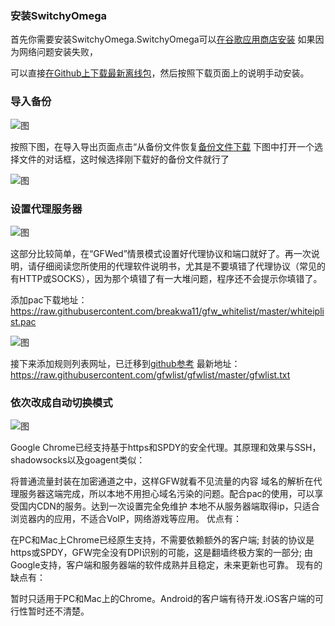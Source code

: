 ### 安装SwitchyOmega
首先你需要安装SwitchyOmega.SwitchyOmega可以[在谷歌应用商店安装](https://chrome.google.com/webstore/detail/proxy-switchyomega/padekgcemlokbadohgkifijomclgjgif/?hl=en)
如果因为网络问题安装失败，

可以直接[在Github上下载最新离线包](https://github.com/FelisCatus/SwitchyOmega/releases)，然后按照下载页面上的说明手动安装。

### 导入备份
![图](https://github.com/FelisCatus/SwitchyOmega/wiki/images/t1/step1.png)


按照下图，在导入导出页面点击“从备份文件恢复[备份文件下载](https://raw.githubusercontent.com/gugejun/The-chain/master/pac.bak)
下图中打开一个选择文件的对话框，这时候选择刚下载好的备份文件就行了

![图](https://github.com/FelisCatus/SwitchyOmega/wiki/images/t1/step2.png)

### 设置代理服务器



![图](https://github.com/FelisCatus/SwitchyOmega/wiki/images/t1/step3.png)

这部分比较简单，在“GFWed”情景模式设置好代理协议和端口就好了。再一次说明，请仔细阅读您所使用的代理软件说明书，尤其是不要填错了代理协议（常见的有HTTP或SOCKS），因为那个填错了有一大堆问题，程序还不会提示你填错了。

添加pac下载地址：https://raw.githubusercontent.com/breakwa11/gfw_whitelist/master/whiteiplist.pac

![图](https://github.com/gugejun/Picture/blob/master/1.png?raw=true)

接下来添加规则列表网址，已迁移到[github参考](https://github.com/gfwlist/gfwlist)
最新地址：https://raw.githubusercontent.com/gfwlist/gfwlist/master/gfwlist.txt


### 依次改成自动切换模式

![图](https://github.com/gugejun/Picture/blob/master/2.png?raw=true)

Google Chrome已经支持基于https和SPDY的安全代理。其原理和效果与SSH，shadowsocks以及goagent类似：

将普通流量封装在加密通道之中，这样GFW就看不见流量的内容
域名的解析在代理服务器这端完成，所以本地不用担心域名污染的问题。配合pac的使用，可以享受国内CDN的服务。达到一次设置完全免维护
本地不从服务器端取得ip，只适合浏览器内的应用，不适合VoIP，网络游戏等应用。
优点有：

在PC和Mac上Chrome已经原生支持，不需要依赖额外的客户端;
封装的协议是https或SPDY，GFW完全没有DPI识别的可能，这是翻墙终极方案的一部分;
由Google支持，客户端和服务器端的软件成熟并且稳定，未来更新也可靠。
现有的缺点有：

暂时只适用于PC和Mac上的Chrome。Android的客户端有待开发.iOS客户端的可行性暂时还不清楚。
